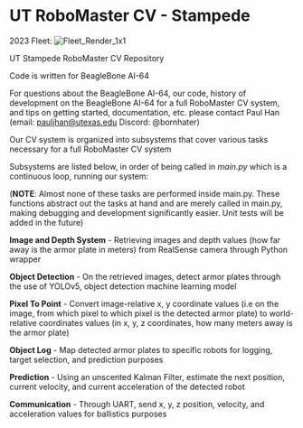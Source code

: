# UT RoboMaster CV - Stampede

2023 Fleet: ![Fleet_Render_1x1](https://github.com/ut-ras/robomaster_CV/assets/77861652/fdf0df6e-e5ee-45f9-aae2-001c07c516e6)

UT Stampede RoboMaster CV Repository

Code is written for BeagleBone AI-64

For questions about the BeagleBone AI-64, our code, history of development on the BeagleBone AI-64 for a full RoboMaster CV system, and tips on getting started, documentation, etc. please contact Paul Han (email: pauljhan@utexas.edu Discord: @bornhater)

Our CV system is organized into subsystems that cover various tasks necessary for a full RoboMaster CV system

Subsystems are listed below, in order of being called in *main.py* which is a continuous loop, running our system:

(**NOTE**: Almost none of these tasks are performed inside main.py. These functions abstract out the tasks at hand and are merely called in main.py, making debugging and development significantly easier. Unit tests will be added in the future)

**Image and Depth System** - Retrieving images and depth values (how far away is the armor plate in meters) from RealSense camera through Python wrapper

**Object Detection** - On the retrieved images, detect armor plates through the use of YOLOv5, object detection machine learning model

**Pixel To Point** - Convert image-relative x, y coordinate values (i.e on the image, from which pixel to which pixel is the detected armor plate) to world-relative coordinates values (in x, y, z coordinates, how many meters away is the armor plate)

**Object Log** - Map detected armor plates to specific robots for logging, target selection, and prediction purposes

**Prediction** - Using an unscented Kalman Filter, estimate the next position, current velocity, and current acceleration of the detected robot

**Communication** - Through UART, send x, y, z position, velocity, and acceleration values for ballistics purposes

